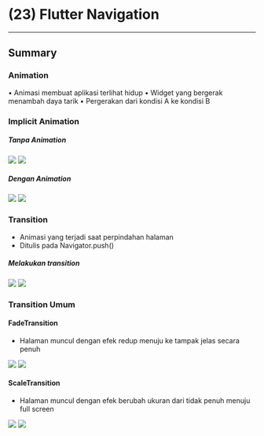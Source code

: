 # (23) Flutter Navigation
---
## Summary

### Animation
• Animasi membuat aplikasi terlihat hidup
• Widget yang bergerak menambah daya tarik
• Pergerakan dari kondisi A ke kondisi B
### Implicit Animation

##### Tanpa Animation

<img src="https://lh4.googleusercontent.com/OgyCtKXQL37X83ooifs-3FpB4EPLoEvcg0qySiyDSIw0wWAMWURVggQES1TcyGtJMfGp9lccgEb86BD78QJWboaJwhmvlt9NwA3hmKy1o4OUDp9EiT37aHTey6EcRfcVfxaevm0sKOCDN53JhHvVNDxwiqFaF6RoS1iztHk_Rq9ec2KcZCuHXFp7lzBW">

<img src="https://lh6.googleusercontent.com/keowX7hAQxkQulfh29Vj_tmHSJz06YU7YlnhP9mYGIfm6MztkiJ2MSY_21_Vyq0nSwIhbjoOFaOM5VHqv62y_HbwGJ7WuZG_zxuE4Nd0jgmL8DMt-4PLOGMwsZipFXKQHHDNQvBMwxzNIB6rsV1o3koyyYTZlfFNrHPXeE8FJa59MVD0ow4SZe1zfrNA">

##### Dengan Animation
<img src="https://lh6.googleusercontent.com/DdU6H92-onZaKW2eWENKbiy3fp0h0acDO50CG7sAuMBqiijdQt1-JdVYB8dUZL22kAy46DPMAY2BEu6yEZg8JTBtA-i86jyP-PYhtEaXQ5uNz1yHRzDCYVV0_P8euy7bo-9VMB3dSkJwKjwTzOkozlh7g2m54ZX2YYDCDrlkeL3_pYnphWSakb7s8iB5">
<img src="https://lh6.googleusercontent.com/N2PiJMI2aqkBZiByIK1Qrs1cfDBDSUb87_hyRM7O8YC-OWTni1rikQ6hvvybdHij5AMbENVNHnbFdiOnGA9zO1aBFKV3cDrJfCh9wFUIL89Ayspli7o7oL-pczQYs81ba0-KwjYbMQI8lQ4HmfGocbK66t1pBc0aplN74tc_54jwOKbfw1arngd3kvKX">

### Transition
- Animasi yang terjadi saat perpindahan halaman
- Ditulis pada Navigator.push()

##### Melakukan transition

<img src='https://lh4.googleusercontent.com/fjd6PR_49xXZZojf1kCj1botryDacqvtYWwafQMNOYlk8WLR5KNdZOQGyXcfIhwtUsJ5FAA1m4p6NX3_ENivNP5H1liZx7ReKDgFr_dS2drxQ8X0bZZxKsIwbeUjjwdIIsucSH-dw5kE2NRGuqjtYP9sOOycczjZibVrIdejHhxM6wrV9zt3cHsZeQas'>
<img src='https://lh6.googleusercontent.com/lj5pEgCdJbSfQWoVqIN84OsZNH-HJlx_FWJxECYGZTBr5tRbuleSqYFQuJ8NrYIUsfnkmRyoPYJdMIfyQSxwcHeiosPXlfOpln2qOUd0HgSV74HLQNoDv5Vf8ydhKBAzFcYhtuIyuQZnjyZ2RSBSgFqViVAgF_60rIEqWTRQgdVSP6IoBNrrrfQrF-Xm'>

### Transition Umum

#### FadeTransition
- Halaman muncul dengan efek redup menuju ke tampak jelas secara penuh

<img src='https://lh5.googleusercontent.com/RsBqL-h1UneIKxU_XzcJNYY6ejiFKjKQnlh8AoPf7xW-dSA60WZp0gslH2d8X9R-KIFY1PNe5z49HG66A59zEc0bx8N4VhbSSdPlcIoW0NY7zMYK_wKqW6kTtm9tOMDtMRQOHQYHp8OKctg6YD5YNp-jy8nHSsW_pSE48JqrV5zh-5pUQYxId9RKSSCQ'>
<img src='https://lh5.googleusercontent.com/SI2ZncvZYXgekC7dF-9oAcLZkhUbG-iutG9GdbRbbeGax6t8b52HTJ0YI1XDtWkkd63TRBvCUlDXXHe8FzuGzoQvdVmsJZy6W787WGBWrFoIhSRho6bxcv-_ySNCMxZr7i12Tp8hnDu6mvoS8-sIc2IGpNqPJGZz2OZ-PaOYeZS7YLMmBwYnZv1NXe_O'>


#### ScaleTransition
- Halaman muncul dengan efek berubah ukuran dari tidak penuh menuju full screen

<img src='https://lh4.googleusercontent.com/PdoSIvl-wrZWSLhRz9p3-HCsKd02kA8gR4I3pAWJqiMe0Z9Vye1L2D9HDs3Vw0eh-AOK4xDuPxx-6AcM-X_OHcQDpaPTuI-OfXmfiT6MXBPGdWOEhTi71D9jBU0Dt9XhB0PRDZ6tk2wqhxspmMwNiY3DQj96cfujW7HZx1S9s_QR21A9SzqmrqYdFldi'>
<img src='https://lh4.googleusercontent.com/7eP6GuQQvkrdv7qNwUCry7Wx5BxuN0gM4OPx1dY1M9HN_NP2QWfL2dSIQ-CaXnTl_VHFf1EoNrMoc47UGm8NzAFyZSBjItjRhgY0AmavRoBTtz3YdHcqhIu2Z5bFbiMiYVdpBcT-5ql5Ll4LdY86Bl4_Jm-Z2PiSOlKnXlJJFc1dRdh-TSe80msKBmfP'>